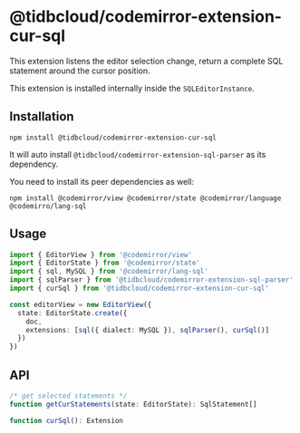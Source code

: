 # @tidbcloud/codemirror-extension-cur-sql

This extension listens the editor selection change, return a complete SQL statement around the cursor position.

This extension is installed internally inside the `SQLEditorInstance`.

## Installation

```shell
npm install @tidbcloud/codemirror-extension-cur-sql
```

It will auto install `@tidbcloud/codemirror-extension-sql-parser` as its dependency.

You need to install its peer dependencies as well:

```shell
npm install @codemirror/view @codemirror/state @codemirror/language @codemirro/lang-sql
```

## Usage

```ts
import { EditorView } from '@codemirror/view'
import { EditorState } from '@codemirror/state'
import { sql, MySQL } from '@codemirror/lang-sql'
import { sqlParser } from '@tidbcloud/codemirror-extension-sql-parser'
import { curSql } from '@tidbcloud/codemirror-extension-cur-sql'

const editorView = new EditorView({
  state: EditorState.create({
    doc,
    extensions: [sql({ dialect: MySQL }), sqlParser(), curSql()]
  })
})
```

## API

```ts
/* get selected statements */
function getCurStatements(state: EditorState): SqlStatement[]

function curSql(): Extension
```
